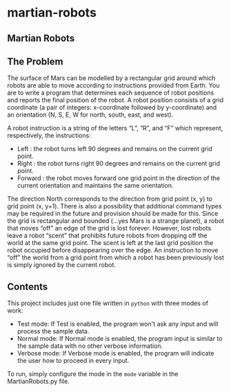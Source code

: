 # martian-robots

## Martian Robots

## The Problem

The surface of Mars can be modelled by a rectangular grid around which robots are able to move according to instructions provided from Earth. You are to write a program that determines each sequence of robot positions and reports the final position of the robot. A robot position consists of a grid coordinate (a pair of integers: x-coordinate followed by
y-coordinate) and an orientation (N, S, E, W for north, south, east, and west).

A robot instruction is a string of the letters “L”, “R”, and “F” which represent, respectively, the
instructions:
  
  - Left : the robot turns left 90 degrees and remains on the current grid point.
  - Right : the robot turns right 90 degrees and remains on the current grid point.
  - Forward : the robot moves forward one grid point in the direction of the current orientation and maintains the same orientation.
  
The direction North corresponds to the direction from grid point (x, y) to grid point (x, y+1). There is also a possibility that additional command types may be required in the future and provision should be made for this. Since the grid is rectangular and bounded (...yes Mars is a strange planet), a robot that moves “off” an edge of the grid is lost forever. However, lost robots leave a robot “scent” that prohibits future robots from dropping off the world at the same grid point. The scent is left at the last grid position the robot occupied before disappearing over the edge. An instruction to
move “off” the world from a grid point from which a robot has been previously lost is simply ignored by the current robot.

## Contents

This project includes just one file written in `python` with three modes of work:
  - Test mode: If Test is enabled, the program won't ask any input and will process the sample data.
  - Normal mode: If Normal mode is enabled, the program input is similar to the sample data with no other verbose information.
  - Verbose mode: If Verbose mode is enabled, the program will indicate the user how to proceed in every input.
  
To run, simply configure the mode in the `mode` variable in the MartianRobots.py file.
